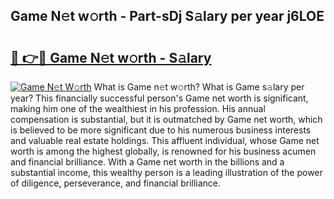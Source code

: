 ## Game N𝚎t w𝚘rth - Part-sDj S𝚊lary per year j6LOE

# <h2><a href="http://gc04by.nevu.top/?p=Game">🔗 👉🔴 Game N𝚎t w𝚘rth - S𝚊lary</a></h2>

[![Game N𝚎t W𝚘rth](https://i.imgur.com/Oavwk0R.jpeg)](http://gc04by.nevu.top/?p=Game)
What is Game n𝚎t w𝚘rth? What is Game s𝚊lary per year?
This financially successful person's Game net worth is significant, making him one of the wealthiest in his profession. His annual compensation is substantial, but it is outmatched by Game net worth, which is believed to be more significant due to his numerous business interests and valuable real estate holdings. This affluent individual, whose Game net worth is among the highest globally, is renowned for his business acumen and financial brilliance. With a Game net worth in the billions and a substantial income, this wealthy person is a leading illustration of the power of diligence, perseverance, and financial brilliance.
